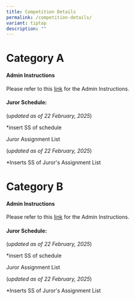 ```yaml
---
title: Competition Details
permalink: /competition-details/
variant: tiptap
description: ""
---
```

<h1>Category A</h1>
<h4>Admin Instructions</h4>
<p>Please refer to this <a href="https://drive.google.com/file/d/1epEp5eNRnQs30Yz6B0x6DD4TV9EdPuBI/view?usp=sharing" rel="noopener nofollow" target="_blank">link</a> for
the Admin Instructions.</p>
<p></p>
<h4>Juror Schedule:</h4>
<p>(<em>updated as of 22 February, 2025</em>)</p>
<p>*insert SS of schedule</p>
<p></p>
<p>Juror Assignment List</p>
<p>(<em>updated as of 22 February, 2025</em>)</p>
<p>*Inserts SS of Juror's Assignment List</p>
<p></p>
<h1>Category B</h1>
<h4>Admin Instructions</h4>
<p>Please refer to this <a href="https://drive.google.com/file/d/1xq-3KRgsyuCfDfCULVDb41R3-XghNue1/view?usp=drive_link" rel="noopener nofollow" target="_blank">link</a> for
the Admin Instructions.</p>
<p></p>
<h4>Juror Schedule:</h4>
<p>(<em>updated as of 22 February, 2025</em>)</p>
<p>*insert SS of schedule</p>
<p></p>
<p>Juror Assignment List</p>
<p>(<em>updated as of 22 February, 2025</em>)</p>
<p>*Inserts SS of Juror's Assignment List</p>